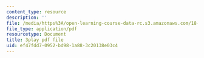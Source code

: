 ```yaml
---
content_type: resource
description: ''
file: /media/https%3A/open-learning-course-data-rc.s3.amazonaws.com/18-06sc-linear-algebra-fall-2011/ef47fdd70952bd981a883c20138e03c4_Go2aLo7ZOlU.pdf
file_type: application/pdf
resourcetype: Document
title: 3play pdf file
uid: ef47fdd7-0952-bd98-1a88-3c20138e03c4
---
```

